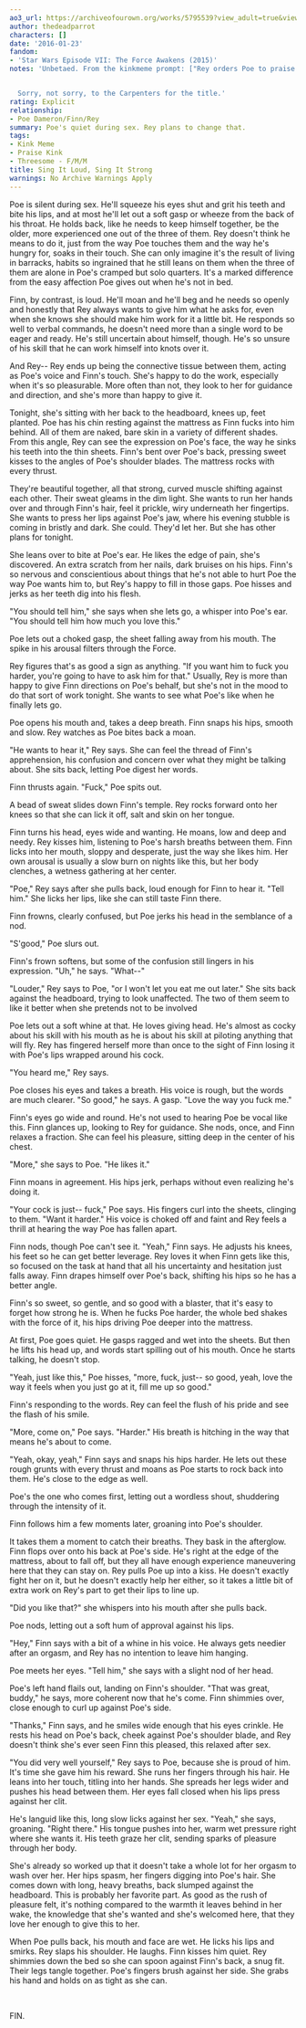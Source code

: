 ```yaml
---
ao3_url: https://archiveofourown.org/works/5795539?view_adult=true&view_full_work=true
author: thedeadparrot
characters: []
date: '2016-01-23'
fandom:
- 'Star Wars Episode VII: The Force Awakens (2015)'
notes: 'Unbetaed. From the kinkmeme prompt: ["Rey orders Poe to praise Finn."](http://tfa-kink.dreamwidth.org/1082.html?thread=1186362#cmt1186362)


  Sorry, not sorry, to the Carpenters for the title.'
rating: Explicit
relationship:
- Poe Dameron/Finn/Rey
summary: Poe's quiet during sex. Rey plans to change that.
tags:
- Kink Meme
- Praise Kink
- Threesome - F/M/M
title: Sing It Loud, Sing It Strong
warnings: No Archive Warnings Apply
---
```


Poe is silent during sex. He'll squeeze his eyes shut and grit his teeth and bite his lips, and at most he'll let out a soft gasp or wheeze from the back of his throat. He holds back, like he needs to keep himself together, be the older, more experienced one out of the three of them. Rey doesn't think he means to do it, just from the way Poe touches them and the way he's hungry for, soaks in their touch. She can only imagine it's the result of living in barracks, habits so ingrained that he still leans on them when the three of them are alone in Poe's cramped but solo quarters. It's a marked difference from the easy affection Poe gives out when he's not in bed.

Finn, by contrast, is loud. He'll moan and he'll beg and he needs so openly and honestly that Rey always wants to give him what he asks for, even when she knows she should make him work for it a little bit. He responds so well to verbal commands, he doesn't need more than a single word to be eager and ready. He's still uncertain about himself, though. He's so unsure of his skill that he can work himself into knots over it.

And Rey-- Rey ends up being the connective tissue between them, acting as Poe's voice and Finn's touch. She's happy to do the work, especially when it's so pleasurable. More often than not, they look to her for guidance and direction, and she's more than happy to give it.

Tonight, she's sitting with her back to the headboard, knees up, feet planted. Poe has his chin resting against the mattress as Finn fucks into him behind. All of them are naked, bare skin in a variety of different shades. From this angle, Rey can see the expression on Poe's face, the way he sinks his teeth into the thin sheets. Finn's bent over Poe's back, pressing sweet kisses to the angles of Poe's shoulder blades. The mattress rocks with every thrust.

They're beautiful together, all that strong, curved muscle shifting against each other. Their sweat gleams in the dim light. She wants to run her hands over and through Finn's hair, feel it prickle, wiry underneath her fingertips. She wants to press her lips against Poe's jaw, where his evening stubble is coming in bristly and dark. She could. They'd let her. But she has other plans for tonight.

She leans over to bite at Poe's ear. He likes the edge of pain, she's discovered. An extra scratch from her nails, dark bruises on his hips. Finn's so nervous and conscientious about things that he's not able to hurt Poe the way Poe wants him to, but Rey's happy to fill in those gaps. Poe hisses and jerks as her teeth dig into his flesh.

"You should tell him," she says when she lets go, a whisper into Poe's ear. "You should tell him how much you love this."

Poe lets out a choked gasp, the sheet falling away from his mouth. The spike in his arousal filters through the Force.

Rey figures that's as good a sign as anything. "If you want him to fuck you harder, you're going to have to ask him for that." Usually, Rey is more than happy to give Finn directions on Poe's behalf, but she's not in the mood to do that sort of work tonight. She wants to see what Poe's like when he finally lets go.

Poe opens his mouth and, takes a deep breath. Finn snaps his hips, smooth and slow. Rey watches as Poe bites back a moan.

"He wants to hear it," Rey says. She can feel the thread of Finn's apprehension, his confusion and concern over what they might be talking about. She sits back, letting Poe digest her words.

Finn thrusts again. "Fuck," Poe spits out. 

A bead of sweat slides down Finn's temple. Rey rocks forward onto her knees so that she can lick it off, salt and skin on her tongue. 

Finn turns his head, eyes wide and wanting. He moans, low and deep and needy. Rey kisses him, listening to Poe's harsh breaths between them. Finn licks into her mouth, sloppy and desperate, just the way she likes him. Her own arousal is usually a slow burn on nights like this, but her body clenches, a wetness gathering at her center.

"Poe," Rey says after she pulls back, loud enough for Finn to hear it. "Tell him." She licks her lips, like she can still taste Finn there.

Finn frowns, clearly confused, but Poe jerks his head in the semblance of a nod.

"S'good," Poe slurs out.

Finn's frown softens, but some of the confusion still lingers in his expression. "Uh," he says. "What--"

"Louder," Rey says to Poe, "or I won't let you eat me out later." She sits back against the headboard, trying to look unaffected. The two of them seem to like it better when she pretends not to be involved

Poe lets out a soft whine at that. He loves giving head. He's almost as cocky about his skill with his mouth as he is about his skill at piloting anything that will fly. Rey has fingered herself more than once to the sight of Finn losing it with Poe's lips wrapped around his cock.

"You heard me," Rey says.

Poe closes his eyes and takes a breath. His voice is rough, but the words are much clearer. "So good," he says. A gasp. "Love the way you fuck me."

Finn's eyes go wide and round. He's not used to hearing Poe be vocal like this. Finn glances up, looking to Rey for guidance. She nods, once, and Finn relaxes a fraction. She can feel his pleasure, sitting deep in the center of his chest.

"More," she says to Poe. "He likes it."

Finn moans in agreement. His hips jerk, perhaps without even realizing he's doing it.

"Your cock is just-- fuck," Poe says. His fingers curl into the sheets, clinging to them. "Want it harder." His voice is choked off and faint and Rey feels a thrill at hearing the way Poe has fallen apart.

Finn nods, though Poe can't see it. "Yeah," Finn says. He adjusts his knees, his feet so he can get better leverage. Rey loves it when Finn gets like this, so focused on the task at hand that all his uncertainty and hesitation just falls away. Finn drapes himself over Poe's back, shifting his hips so he has a better angle.

Finn's so sweet, so gentle, and so good with a blaster, that it's easy to forget how strong he is. When he fucks Poe harder, the whole bed shakes with the force of it, his hips driving Poe deeper into the mattress.

At first, Poe goes quiet. He gasps ragged and wet into the sheets. But then he lifts his head up, and words start spilling out of his mouth. Once he starts talking, he doesn't stop.

"Yeah, just like this," Poe hisses, "more, fuck, just-- so good, yeah, love the way it feels when you just go at it, fill me up so good."

Finn's responding to the words. Rey can feel the flush of his pride and see the flash of his smile.

"More, come on," Poe says. "Harder." His breath is hitching in the way that means he's about to come.

"Yeah, okay, yeah," Finn says and snaps his hips harder. He lets out these rough grunts with every thrust and moans as Poe starts to rock back into them. He's close to the edge as well.

Poe's the one who comes first, letting out a wordless shout, shuddering through the intensity of it. 

Finn follows him a few moments later, groaning into Poe's shoulder.

It takes them a moment to catch their breaths. They bask in the afterglow. Finn flops over onto his back at Poe's side. He's right at the edge of the mattress, about to fall off, but they all have enough experience maneuvering here that they can stay on. Rey pulls Poe up into a kiss. He doesn't exactly fight her on it, but he doesn't exactly help her either, so it takes a little bit of extra work on Rey's part to get their lips to line up. 

"Did you like that?" she whispers into his mouth after she pulls back.

Poe nods, letting out a soft hum of approval against his lips.

"Hey," Finn says with a bit of a whine in his voice. He always gets needier after an orgasm, and Rey has no intention to leave him hanging.

Poe meets her eyes. "Tell him," she says with a slight nod of her head.

Poe's left hand flails out, landing on Finn's shoulder. "That was great, buddy," he says, more coherent now that he's come. Finn shimmies over, close enough to curl up against Poe's side.

"Thanks," Finn says, and he smiles wide enough that his eyes crinkle. He rests his head on Poe's back, cheek against Poe's shoulder blade, and Rey doesn't think she's ever seen Finn this pleased, this relaxed after sex.

"You did very well yourself," Rey says to Poe, because she is proud of him. It's time she gave him his reward. She runs her fingers through his hair. He leans into her touch, titling into her hands. She spreads her legs wider and pushes his head between them. Her eyes fall closed when his lips press against her clit.

He's languid like this, long slow licks against her sex. "Yeah," she says, groaning. "Right there." His tongue pushes into her, warm wet pressure right where she wants it. His teeth graze her clit, sending sparks of pleasure through her body.

She's already so worked up that it doesn't take a whole lot for her orgasm to wash over her. Her hips spasm, her fingers digging into Poe's hair. She comes down with long, heavy breaths, back slumped against the headboard. This is probably her favorite part. As good as the rush of pleasure felt, it's nothing compared to the warmth it leaves behind in her wake, the knowledge that she's wanted and she's welcomed here, that they love her enough to give this to her.

When Poe pulls back, his mouth and face are wet. He licks his lips and smirks. Rey slaps his shoulder. He laughs. Finn kisses him quiet. Rey shimmies down the bed so she can spoon against Finn's back, a snug fit. Their legs tangle together. Poe's fingers brush against her side. She grabs his hand and holds on as tight as she can. 

 

FIN.